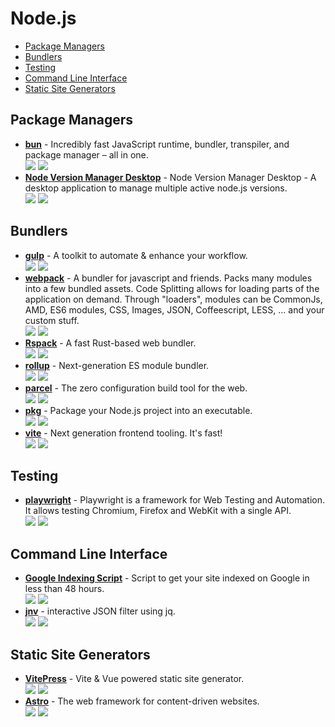 # Node.js

- [Package Managers](#package-managers)
- [Bundlers](#bundlers)
- [Testing](#testing)
- [Command Line Interface](#command-line-interface)
- [Static Site Generators](#static-site-generators)

## Package Managers

- **[bun](https://github.com/oven-sh/bun)** - Incredibly fast JavaScript runtime, bundler, transpiler, and package manager – all in one.  
  ![](https://img.shields.io/github/stars/oven-sh/bun?style=social&label=Star)
  ![](https://img.shields.io/github/last-commit/oven-sh/bun?style=social&label=Update)
- **[Node Version Manager Desktop](https://github.com/1111mp/nvm-desktop)** - Node Version Manager Desktop - A desktop application to manage multiple active node.js versions.  
  ![](https://img.shields.io/github/stars/1111mp/nvm-desktop?style=social&label=Star)
  ![](https://img.shields.io/github/last-commit/1111mp/nvm-desktop?style=social&label=Update)

## Bundlers

- **[gulp](https://github.com/gulpjs/gulp)** - A toolkit to automate & enhance your workflow.  
  ![](https://img.shields.io/github/stars/gulpjs/gulp?style=social&label=Star)
  ![](https://img.shields.io/github/last-commit/gulpjs/gulp?style=social&label=Update)
- **[webpack](https://github.com/webpack/webpack)** - A bundler for javascript and friends. Packs many modules into a few bundled assets. Code Splitting allows for loading parts of the application on demand. Through "loaders", modules can be CommonJs, AMD, ES6 modules, CSS, Images, JSON, Coffeescript, LESS, ... and your custom stuff.  
  ![](https://img.shields.io/github/stars/webpack/webpack?style=social&label=Star)
  ![](https://img.shields.io/github/last-commit/webpack/webpack?style=social&label=Update)
- **[Rspack](https://github.com/web-infra-dev/rspack)** - A fast Rust-based web bundler.  
  ![](https://img.shields.io/github/stars/web-infra-dev/rspack?style=social&label=Star)
  ![](https://img.shields.io/github/last-commit/web-infra-dev/rspack?style=social&label=Update)
- **[rollup](https://github.com/rollup/rollup)** - Next-generation ES module bundler.  
  ![](https://img.shields.io/github/stars/rollup/rollup?style=social&label=Star)
  ![](https://img.shields.io/github/last-commit/rollup/rollup?style=social&label=Update)
- **[parcel](https://github.com/parcel-bundler/parcel)** - The zero configuration build tool for the web.  
  ![](https://img.shields.io/github/stars/parcel-bundler/parcel?style=social&label=Star)
  ![](https://img.shields.io/github/last-commit/parcel-bundler/parcel?style=social&label=Update)
- **[pkg](https://github.com/vercel/pkg)** - Package your Node.js project into an executable.  
  ![](https://img.shields.io/github/stars/vercel/pkg?style=social&label=Star)
  ![](https://img.shields.io/github/last-commit/vercel/pkg?style=social&label=Update)
- **[vite](https://github.com/vitejs/vite)** - Next generation frontend tooling. It's fast!  
  ![](https://img.shields.io/github/stars/vitejs/vite?style=social&label=Star)
  ![](https://img.shields.io/github/last-commit/vitejs/vite?style=social&label=Update)

## Testing

- **[playwright](https://github.com/microsoft/playwright)** - Playwright is a framework for Web Testing and Automation. It allows testing Chromium, Firefox and WebKit with a single API.  
  ![](https://img.shields.io/github/stars/microsoft/playwright?style=social&label=Star)
  ![](https://img.shields.io/github/last-commit/microsoft/playwright?style=social&label=Update)

## Command Line Interface

- **[Google Indexing Script](https://github.com/goenning/google-indexing-script)** - Script to get your site indexed on Google in less than 48 hours.  
  ![](https://img.shields.io/github/stars/goenning/google-indexing-script?style=social&label=Star)
  ![](https://img.shields.io/github/last-commit/goenning/google-indexing-script?style=social&label=Update)
- **[jnv](https://github.com/ynqa/jnv)** - interactive JSON filter using jq.  
  ![](https://img.shields.io/github/stars/ynqa/jnv?style=social&label=Star)
  ![](https://img.shields.io/github/last-commit/ynqa/jnv?style=social&label=Update)

## Static Site Generators

- **[VitePress](https://github.com/vuejs/vitepress)** - Vite & Vue powered static site generator.  
  ![](https://img.shields.io/github/stars/vuejs/vitepress?style=social&label=Star)
  ![](https://img.shields.io/github/last-commit/vuejs/vitepress?style=social&label=Update)
- **[Astro](https://github.com/withastro/astro)** - The web framework for content-driven websites.  
  ![](https://img.shields.io/github/stars/withastro/astro?style=social&label=Star)
  ![](https://img.shields.io/github/last-commit/withastro/astro?style=social&label=Update)

